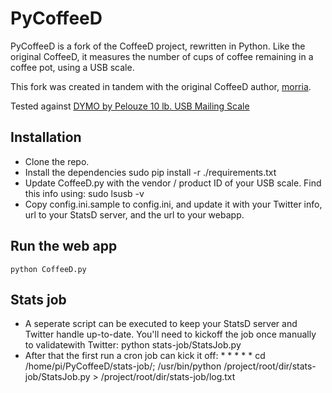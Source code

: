 PyCoffeeD
=========

PyCoffeeD is a fork of the CoffeeD project, rewritten in Python. Like the original CoffeeD, it measures the number of cups of coffee remaining in a coffee pot, using a USB scale.

This fork was created in tandem with the original CoffeeD author, [morria](https://github.com/morria).

Tested against [DYMO by Pelouze 10 lb. USB Mailing Scale](http://www.amazon.com/DYMO-Pelouze-lb-Mailing-Scale/dp/B001B0EYSW/)

Installation
------------
* Clone the repo.
* Install the dependencies
		sudo pip install -r ./requirements.txt
* Update CoffeeD.py with the vendor / product ID of your USB scale. Find this info using:
		sudo lsusb -v
* Copy config.ini.sample to config.ini, and update it with your Twitter info, url to your StatsD server, and the url to your webapp.

Run the web app
------
	python CoffeeD.py

Stats job
--------
* A seperate script can be executed to keep your StatsD server and Twitter handle up-to-date. You'll need to kickoff the job once manually to validatewith Twitter:
		python stats-job/StatsJob.py
* After that the first run a cron job can kick it off:
		* * * * *  cd /home/pi/PyCoffeeD/stats-job/; /usr/bin/python /project/root/dir/stats-job/StatsJob.py > /project/root/dir/stats-job/log.txt
